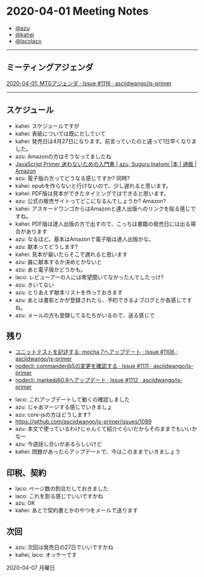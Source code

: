 # 2020-04-01 Meeting Notes

- [@azu](https://github.com/azu)
- [@kahei](https://github.com/kahei)
- [@lacolaco](https://github.com/lacolaco)

----

## ミーティングアジェンダ

[2020-04-01: MTGアジェンダ · Issue #1116 · asciidwango/js-primer](https://github.com/asciidwango/js-primer/issues/1116)

----

## スケジュール

- kahei: スケジュールですが
- kahei: 表紙については既にだしていて
- kahei: 発売日は4月27日になります。前言っていたのと違って1日早くなりました。
- azu: Amazonの方はそうなってましたね
- [JavaScript Primer 迷わないための入門書 | azu, Suguru Inatomi |本 | 通販 | Amazon](https://www.amazon.co.jp/dp/4048930737/)
- azu: 電子版の方ってどうなる感じですか? 同時?
- kahei: epubを作らないと行けないので、少し遅れると思います。
- kahei: PDF版は見本ができたタイミングではできると思います。
- azu: 公式の販売サイトってどこになるんでしょうか? Amazon?
- kahei: アスキードワンゴからはAmazonと達人出版へのリンクを貼る感じですね。
- kahei: PDF版は達人出版の方で出すので、こっちは書籍の発売日には出る場合があります
- azu: なるほど。基本はAmazonで電子版は達人出版かな。
- azu: 献本ってどうします?
- kahei: 見本が届いたらそこで遅れると思います
- azu: 誰に献本するか決めとかないと
- azu: あと電子版かどうかも。
- laco: レビューアーの人には希望聞いてなかったんでしたっけ?
- azu: きいてない
- azu: とりあえず献本リストを作っておきます
- azu: あとは書影とかが登録されたら、予約できるよブログとか各感じですね。
- azu: メールの方も登録してるたちがいるので、送る感じで

## 残り

* [ユニットテストを記述する: mocha 7へアップデート · Issue #1106 · asciidwango/js-primer](https://github.com/asciidwango/js-primer/issues/1106)
* [nodecli: commander@5の変更を確認する · Issue #1111 · asciidwango/js-primer](https://github.com/asciidwango/js-primer/issues/1111)
* [nodecli: marked@0.8へアップデート · Issue #1112 · asciidwango/js-primer](https://github.com/asciidwango/js-primer/issues/1112)
- laco: これアップデートして動くの確認しました
- azu: じゃあマージする感じでいきましょ
- azu: core-jsの方はどうします?
- https://github.com/asciidwango/js-primer/issues/1089
- azu: 本文で使っているわけじゃんくて紹介ぐらいだからそのままでもいいかなー
- azu: 今週話し合いがあるらしいけど
- kahei: 問題があったらアップデートで、今はこのままでいきましょう

## 印税、契約

- laco: ページ数の割合だしておきました
- laco: これを割る感じでいいですかね
- azu: OK
- kahei: あとで契約書とかのやつをメールで送ります

## 次回

- azu: 次回は発売日の27日でいいですかね
- kahei, laco: オッケーです

2020-04-07 月曜日
